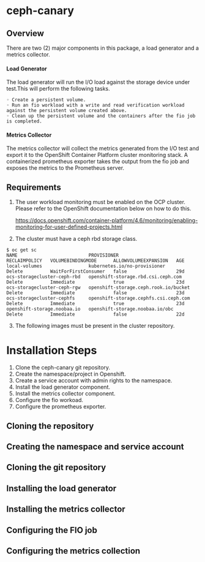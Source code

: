 # ceph-canary

## Overview
There are two (2) major components in this package, a load generator and a metrics collector.

#### Load Generator
  The load generator will run the I/O load against the storage device under test.This will perform the following tasks.
  
    ◦ Create a persistent volume. 
    ◦ Run an fio workload with a write and read verification workload against the persistent volume created above.
    ◦ Clean up the persistent volume and the containers after the fio job is completed.

#### Metrics Collector
   The metrics collector will collect the metrics generated from the I/O test and export it to the OpenShift Container Platform cluster monitoring stack.
   A containerized prometheus exporter takes the output from the fio job and exposes the metrics to the Prometheus server.

## Requirements
  1. The user workload monitoring must be enabled on the OCP cluster. Please refer to the OpenShift documentation below on how to do this.
     
     https://docs.openshift.com/container-platform/4.6/monitoring/enabling-monitoring-for-user-defined-projects.html

  2. The cluster must have a ceph rbd storage class. 
   
    
    
    $ oc get sc
    NAME                          PROVISIONER                             RECLAIMPOLICY   VOLUMEBINDINGMODE      ALLOWVOLUMEEXPANSION   AGE
    local-volumes                 kubernetes.io/no-provisioner            Delete          WaitForFirstConsumer   false                  29d
    ocs-storagecluster-ceph-rbd   openshift-storage.rbd.csi.ceph.com      Delete          Immediate              true                   23d
    ocs-storagecluster-ceph-rgw   openshift-storage.ceph.rook.io/bucket   Delete          Immediate              false                  23d
    ocs-storagecluster-cephfs     openshift-storage.cephfs.csi.ceph.com   Delete          Immediate              true                   23d
    openshift-storage.noobaa.io   openshift-storage.noobaa.io/obc         Delete          Immediate              false                  22d

  3. The following images must be present in the cluster repository.

# Installation Steps
1. Clone the ceph-canary git repository.
2. Create the namespace/project in Openshift.
3. Create a service account with admin rights to the namespace.
4. Install the load generator component.
5. Install the metrics collector component.
6. Configure the fio workoad.
7. Configure the prometheus exporter.

## Cloning the repository

## Creating the namespace and service account

## Cloning the git repository

## Installing the load generator 

## Installing the metrics collector

## Configuring the FIO job

## Configuring the metrics collection


